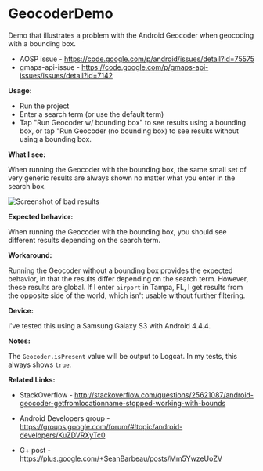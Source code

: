 GeocoderDemo
================

Demo that illustrates a problem with the Android Geocoder when geocoding with a bounding box.

* AOSP issue - https://code.google.com/p/android/issues/detail?id=75575
* gmaps-api-issue - https://code.google.com/p/gmaps-api-issues/issues/detail?id=7142

**Usage:**

 * Run the project
 * Enter a search term (or use the default term)
 * Tap "Run Geocoder w/ bounding box" to see results using a bounding box, or tap 
   "Run Geocoder (no bounding box) to see results without using a bounding box.

**What I see:**

When running the Geocoder with the bounding box, the same small set of very generic results are 
always shown no matter what you enter in the search box.

![Screenshot of bad results](http://i.stack.imgur.com/ZjYka.png)

**Expected behavior:**

When running the Geocoder with the bounding box, you should see different results depending on the
search term.

**Workaround:**

Running the Geocoder without a bounding box provides the expected behavior, in that the results 
differ depending on the search term.  However, these results are global.  If I enter `airport` 
in Tampa, FL, I get results from the opposite side of the world, which isn't usable without further 
filtering.

**Device:**

I've tested this using a Samsung Galaxy S3 with Android 4.4.4.

**Notes:**

The `Geocoder.isPresent` value will be output to Logcat.  In my tests, this always shows `true`.

**Related Links:**

* StackOverflow - http://stackoverflow.com/questions/25621087/android-geocoder-getfromlocationname-stopped-working-with-bounds

* Android Developers group - https://groups.google.com/forum/#!topic/android-developers/KuZDVRXyTc0

* G+ post - https://plus.google.com/+SeanBarbeau/posts/Mm5YwzeUoZV

